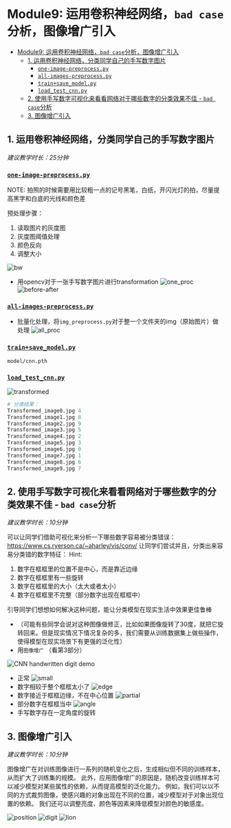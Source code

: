 # Module9: 运用卷积神经网络，`bad case`分析，图像增广引入

- [Module9: 运用卷积神经网络，`bad case`分析，图像增广引入](#module9-运用卷积神经网络bad-case分析图像增广引入)
  - [1. 运用卷积神经网络，分类同学自己的手写数字图片](#1-运用卷积神经网络分类同学自己的手写数字图片)
    - [`one-image-preprocess.py`](#one-image-preprocesspy)
    - [`all-images-preprocess.py`](#all-images-preprocesspy)
    - [`train+save_model.py`](#trainsave_modelpy)
    - [`load_test_cnn.py`](#load_test_cnnpy)
  - [2. 使用手写数字可视化来看看网络对于哪些数字的分类效果不佳 - `bad case`分析](#2-使用手写数字可视化来看看网络对于哪些数字的分类效果不佳---bad-case分析)
  - [3. 图像增广引入](#3-图像增广引入)

## 1. 运用卷积神经网络，分类同学自己的手写数字图片

*建议教学时长：25分钟*

### [`one-image-preprocess.py`](/Module9/img_preprocess.py)

NOTE: 拍照的时候需要用比较粗一点的记号黑笔，白纸，开闪光灯的拍，尽量提高黑字和白底的光线和颜色差

预处理步骤：
1. 读取图片的灰度图
2. 灰度图阈值处理
3. 颜色反向
4. 调整大小

![bw](/Module9/md_img/b-w.png)  
- 用opencv对于一张手写数字图片进行transformation
![one_proc](/Module9/md_img/one_proc.png)
![before-after](md_img/before_after.png)
### [`all-images-preprocess.py`](/Module9/all_img_preprocess.py)
- 批量化处理，将`img_preprocess.py`对于整一个文件夹的img（原始图片）做处理
![all_proc](/Module9/md_img/all_preproc.png)
### [`train+save_model.py`](/Module9/train_CNN_network_save.py)
`model/cnn.pth`
### [`load_test_cnn.py`](/Module9/load_test_cnn_model.py)

![transformed](/Module9/md_img/transformed.png)
```python
# 分类结果：
Transformed_image0.jpg 4
Transformed_image1.jpg 8
Transformed_image2.jpg 9
Transformed_image3.jpg 5
Transformed_image4.jpg 2
Transformed_image5.jpg 3
Transformed_image6.jpg 0
Transformed_image7.jpg 1
Transformed_image8.jpg 6
Transformed_image9.jpg 7
```
## 2. 使用手写数字可视化来看看网络对于哪些数字的分类效果不佳 - `bad case`分析

*建议教学时长：10分钟*

可以让同学们借助可视化来分析一下哪些数字容易被分类错误：https://www.cs.ryerson.ca/~aharley/vis/conv/
让同学们尝试并且，分类出来容易分类错的数字特征：
Hint: 
1. 数字在框框里的位置不是中心，而是靠近边缘
2. 数字在框框里有一些旋转
3. 数字在框框里的大小（太大或者太小）
4. 数字在框框里不完整（部分数字出现在框框中）
  
引导同学们想想如何解决这种问题，能让分类模型在现实生活中效果更佳鲁棒 
- （可能有些同学会说对这种图像做修正，比如如果图像旋转了30度，就把它旋转回来。但是现实情况下情况复杂的多，我们需要从训练数据集上做些操作，使得模型在现实场景下有更强的泛化性）
- 用`图像增广` （看第3部分）

![CNN handwritten digit demo](/Module8/img/CNN%20demo.png)
- 正常
![small](/Module9/md_img/too%20small.png)
- 数字相较于整个框框太小了
![edge](/Module9/md_img/edge.png)
- 数字接近于框框边缘，不在中心位置
![partial](md_img/partial.png)
- 部分数字在框框当中
![angle](md_img/problem.png)
- 手写数字存在一定角度的旋转

## 3. 图像增广引入

*建议教学时长：10分钟*

图像增广在对训练图像进行一系列的随机变化之后，生成相似但不同的训练样本，从而扩大了训练集的规模。 此外，应用图像增广的原因是，随机改变训练样本可以减少模型对某些属性的依赖，从而提高模型的泛化能力。 例如，我们可以以不同的方式裁剪图像，使感兴趣的对象出现在不同的位置，减少模型对于对象出现位置的依赖。 我们还可以调整亮度、颜色等因素来降低模型对颜色的敏感度。

![position](/Module9/md_img/img_aug0.png)
![digit](/Module9/md_img/img_aug1.png)
![lion](/Module9/md_img/img_aug2.png)